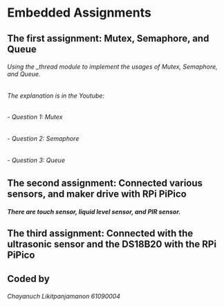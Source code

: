 # Embedded Assignments

##  The first assignment: Mutex, Semaphore, and Queue

###### Using the _thread module to implement the usages of Mutex, Semaphore, and Queue.
###### The explanation is in the Youtube: 
###### - Question 1: Mutex 
###### - Question 2: Semaphore 
###### - Question 3: Queue 

##  The second assignment: Connected various sensors, and maker drive with RPi PiPico
##### There are touch sensor, liquid level sensor, and PIR sensor.  

## The third assignment: Connected with the ultrasonic sensor and the DS18B20 with the RPi PiPico

## Coded by 
###### Chayanuch Likitpanjamanon 61090004
